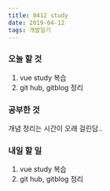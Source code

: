 ```yaml
---
title: 0412 study
date: 2019-04-12
tags: 개발일기
---
```




### 오늘 할 것 
1. vue study 복습
2. git hub, gitblog 정리


### 공부한 것
개념 정리는 시간이 오래 걸린담..

    
### 내일 할 일
1. vue study 복습
2. git hub, gitblog 정리



